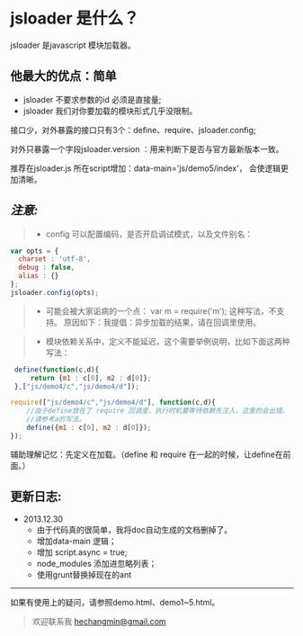 jsloader 是什么？
===========================

  jsloader 是javascript 模块加载器。


他最大的优点：简单
------------------------

* jsloader 不要求参数的id 必须是直接量;
* jsloader 我们对你要加载的模块形式几乎没限制。

接口少，对外暴露的接口只有3个：define、require、jsloader.config;

对外只暴露一个字段jsloader.version ：用来判断下是否与官方最新版本一致。

推荐在jsloader.js 所在script增加：data-main='js/demo5/index'， 会使逻辑更加清晰。

_注意:_
---------------------------
> * config 可以配置编码，是否开启调试模式，以及文件别名：
```js
var opts = {
  charset : 'utf-8',
  debug : false,
  alias : {}
};
jsloader.config(opts);
```
> * 可能会被大家诟病的一个点：
    var m = require('m'); 这种写法，不支持。
> 原因如下：我提倡：异步加载的结果，请在回调里使用。

> * 模块依赖关系中，定义不能延迟，这个需要举例说明，比如下面这两种写法：

```js
 define(function(c,d){
     return {m1 : c[0], m2 : d[0]};
 },["js/demo4/c","js/demo4/d"]);
```

```js
require(["js/demo4/c","js/demo4/d"], function(c,d){
    //由于define放在了 require 回调里，执行时机要等待依赖先注入，这里的会出错。
    //请参考a的写法。
    define({m1 : c[0], m2 : d[0]});
});
```
辅助理解记忆：先定义在加载。（define 和 require 在一起的时候，让define在前面。）

更新日志:
---------------------------
* 2013.12.30
   * 由于代码真的很简单，我将doc自动生成的文档删掉了。
   * 增加data-main 逻辑；
   * 增加 script.async = true;
   * node_modules 添加进忽略列表；
   * 使用grunt替换掉现在的ant

--------------------------------

如果有使用上的疑问，请参照demo.html、demo1~5.html。

> 欢迎联系我 [hechangmin@gmail.com](mailto://hechangmin@gmail.com)
